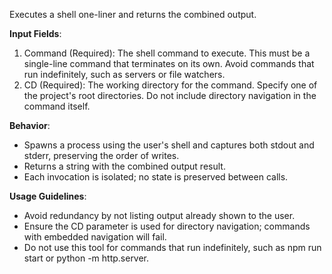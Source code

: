Executes a shell one-liner and returns the combined output.

**Input Fields**:
1. Command (Required): The shell command to execute. This must be a single-line command that terminates on its own. Avoid commands that run indefinitely, such as servers or file watchers.
2. CD (Required): The working directory for the command. Specify one of the project's root directories. Do not include directory navigation in the command itself.

**Behavior**:
- Spawns a process using the user's shell and captures both stdout and stderr, preserving the order of writes.
- Returns a string with the combined output result.
- Each invocation is isolated; no state is preserved between calls.

**Usage Guidelines**:
- Avoid redundancy by not listing output already shown to the user.
- Ensure the CD parameter is used for directory navigation; commands with embedded navigation will fail.
- Do not use this tool for commands that run indefinitely, such as npm run start or python -m http.server.
